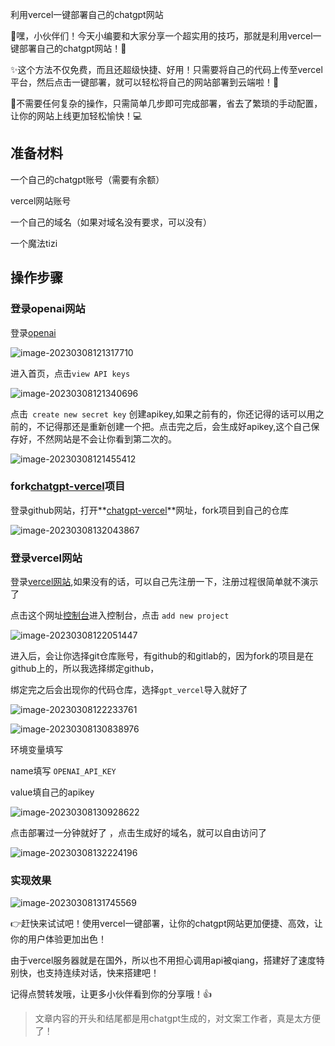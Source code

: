 利用vercel一键部署自己的chatgpt网站

🌟嘿，小伙伴们！今天小编要和大家分享一个超实用的技巧，那就是利用vercel一键部署自己的chatgpt网站！👏

✨这个方法不仅免费，而且还超级快捷、好用！只需要将自己的代码上传至vercel平台，然后点击一键部署，就可以轻松将自己的网站部署到云端啦！🚀

🎉不需要任何复杂的操作，只需简单几步即可完成部署，省去了繁琐的手动配置，让你的网站上线更加轻松愉快！💻

## 准备材料

一个自己的chatgpt账号（需要有余额）

vercel网站账号

一个自己的域名（如果对域名没有要求，可以没有）

一个魔法tizi



## 操作步骤

### 登录openai网站

登录[openai](https://platform.openai.com/login)

![image-20230308121317710](https://img.ggball.top/img/image-20230308121317710.png?picGo)



进入首页，点击`view API keys`

![image-20230308121340696](https://img.ggball.top/img/image-20230308121340696.png?picGo)

点击` create new secret key` 创建apikey,如果之前有的，你还记得的话可以用之前的，不记得那还是重新创建一个把。点击完之后，会生成好apikey,这个自己保存好，不然网站是不会让你看到第二次的。

![image-20230308121455412](https://img.ggball.top/img/image-20230308121455412.png?picGo)


### fork[chatgpt-vercel](https://github.com/ourongxing/chatgpt-vercel)项目

登录github网站，打开**[chatgpt-vercel](https://github.com/ourongxing/chatgpt-vercel)**网址，fork项目到自己的仓库

![image-20230308132043867](https://img.ggball.top/img/image-20230308132043867.png?picGo)

### 登录vercel网站

登录[vercel网站](https://vercel.com/dashboard),如果没有的话，可以自己先注册一下，注册过程很简单就不演示了

点击这个网址[控制台](https://vercel.com/dashboard)进入控制台，点击 `add new project`

![image-20230308122051447](https://img.ggball.top/img/image-20230308122051447.png?picGo)



进入后，会让你选择git仓库账号，有github的和gitlab的，因为fork的项目是在github上的，所以我选择绑定github，

绑定完之后会出现你的代码仓库，选择`gpt_vercel`导入就好了

![image-20230308122233761](https://img.ggball.top/img/image-20230308122233761.png?picGo)

![image-20230308130838976](https://img.ggball.top/img/image-20230308130838976.png?picGo)

环境变量填写

name填写 `OPENAI_API_KEY`

value填自己的apikey

![image-20230308130928622](https://img.ggball.top/img/image-20230308130928622.png?picGo)

点击部署过一分钟就好了 ，点击生成好的域名，就可以自由访问了

![image-20230308132224196](https://img.ggball.top/img/image-20230308132224196.png?picGo)



### 实现效果

![image-20230308131745569](https://img.ggball.top/img/image-20230308131745569.png?picGo)





👉赶快来试试吧！使用vercel一键部署，让你的chatgpt网站更加便捷、高效，让你的用户体验更加出色！

由于vercel服务器就是在国外，所以也不用担心调用api被qiang，搭建好了速度特别快，也支持连续对话，快来搭建吧！

记得点赞转发哦，让更多小伙伴看到你的分享哦！👍



> 文章内容的开头和结尾都是用chatgpt生成的，对文案工作者，真是太方便了！